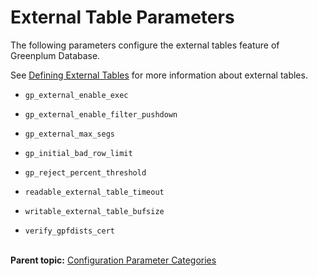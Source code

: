 # External Table Parameters 

The following parameters configure the external tables feature of Greenplum Database.

See [Defining External Tables](../external/g-external-tables.html) for more information about external tables.

- `gp_external_enable_exec`

- `gp_external_enable_filter_pushdown`

- `gp_external_max_segs`

- `gp_initial_bad_row_limit`

- `gp_reject_percent_threshold`

- `readable_external_table_timeout`

- `writable_external_table_bufsize`

- `verify_gpfdists_cert`<br/></br>

**Parent topic:** [Configuration Parameter Categories](../topics/g-configuration-parameter-categories.html)

